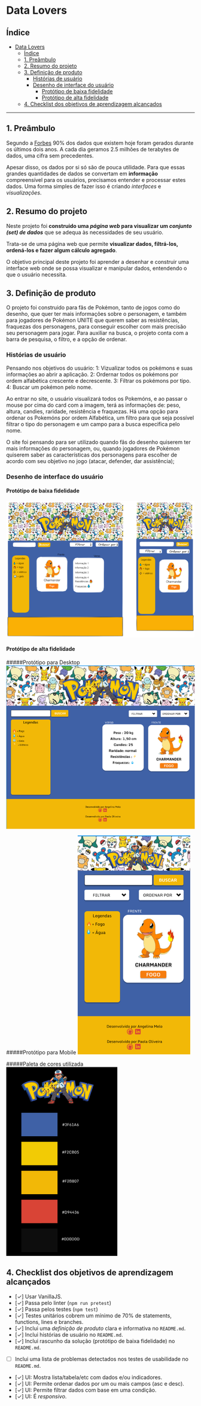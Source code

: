 # Data Lovers

## Índice

- [Data Lovers](#data-lovers)
  - [Índice](#índice)
  - [1. Preâmbulo](#1-preâmbulo)
  - [2. Resumo do projeto](#2-resumo-do-projeto)
  - [3. Definição de produto](#3-definição-de-produto)
    - [Histórias de usuário](#histórias-de-usuário)
    - [Desenho de interface do usuário](#desenho-de-interface-do-usuário)
      - [Protótipo de baixa fidelidade](#protótipo-de-baixa-fidelidade)
      - [Protótipo de alta fidelidade](#protótipo-de-alta-fidelidade)
  - [4. Checklist dos objetivos de aprendizagem alcançados](#4-checklist-dos-objetivos-de-aprendizagem-alcançados)

***

## 1. Preâmbulo

Segundo a [Forbes](https://www.forbes.com/sites/bernardmarr/2018/05/21/how-much-data-do-we-create-every-day-the-mind-blowing-stats-everyone-should-read)
90% dos dados que existem hoje foram gerados durante os últimos dois anos. A
cada dia geramos 2.5 milhões de terabytes de dados, uma cifra sem precedentes.

Apesar disso, os dados por si só são de pouca utilidade. Para que essas grandes
quantidades de dados se convertam em **informação** compreensível para os
usuários, precisamos entender e processar estes dados. Uma forma simples de
fazer isso é criando _interfaces_ e _visualizações_.


## 2. Resumo do projeto

Neste projeto foi **construido uma _página web_ para visualizar um _conjunto
(set) de dados_** que se adequa às necessidades de seu usuário.

Trata-se de uma página web que permite **visualizar dados,
filtrá-los, ordená-los e fazer algum cálculo agregado**. 


O objetivo principal deste projeto foi aprender a desenhar e construir uma
interface web onde se possa visualizar e manipular dados, entendendo o que o
usuário necessita.


## 3. Definição de produto

O projeto foi construido para fãs de Pokémon, tanto de jogos como do desenho, que quer ter mais informações sobre o personagem, e também para jogadores de Pokémon UNITE que querem saber as resistências, fraquezas dos personagens, para conseguir escolher com mais precisão seu personagem para jogar.
Para auxiliar na busca, o projeto conta com a barra de pesquisa, o filtro, e a opção de ordenar. 

### Histórias de usuário
Pensando nos objetivos do usuário:
1: Vizualizar todos os pokémons e suas informações ao abrir a aplicação.
2: Ordernar todos os pokémons por ordem alfabética crescente e decrescente.
3: Filtrar os pokémons por tipo.
4: Buscar um pokémon pelo nome.

Ao entrar no site, o usuário visualizará todos os Pokemóns, e ao passar o mouse por cima do card com a imagem, terá as informações de: peso, altura, candies, raridade, resistência e fraquezas. Há uma opção para ordenar os Pokemóns por ordem Alfabética, um filtro para que seja possível filtrar o tipo do personagem e um campo para a busca especifica pelo nome.  

O site foi pensando para ser utilizado quando fãs do desenho quiserem ter mais informações do personagem, ou, quando jogadores de Pokémon quiserem saber as características dos personagens para escolher de acordo com seu objetivo no jogo (atacar, defender, dar assistência);

### Desenho de interface do usuário

#### Protótipo de baixa fidelidade

![Protótipo de baixa fidelidade](Primeiro-prototipo.png)

#### Protótipo de alta fidelidade

#####Protótipo para Desktop
![Protótipo de alta fidelidade, para Desktop](desktop.png)

#####Protótipo para Mobile 
![Protótipo de alta fidelidade, para Mobile](mobile.png)

#####Paleta de cores utilizada
![Paleta de Cores](paleta-de-cores.png)


## 4. Checklist dos objetivos de aprendizagem alcançados

* [✓] Usar VanillaJS.
* [✓] Passa pelo linter (`npm run pretest`)
* [✓] Passa pelos testes (`npm test`)
* [✓] Testes unitários cobrem um mínimo de 70% de statements, functions, lines e
  branches.
* [✓] Inclui uma _definição de produto_ clara e informativa no `README.md`.
* [✓] Inclui histórias de usuário no `README.md`.
* [✓] Inclui rascunho da solução (protótipo de baixa fidelidade) no `README.md`.
* [ ] Inclui uma lista de problemas detectados nos testes de usabilidade no
  `README.md`.
* [✓] UI: Mostra lista/tabela/etc com dados e/ou indicadores.
* [✓] UI: Permite ordenar dados por um ou mais campos (asc e desc).
* [✓] UI: Permite filtrar dados com base em uma condição.
* [✓] UI: É _responsivo_.
